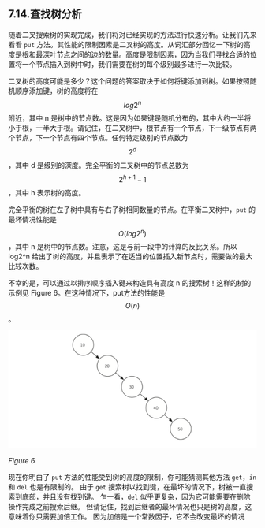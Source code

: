 ## 7.14.查找树分析

随着二叉搜索树的实现完成，我们将对已经实现的方法进行快速分析。让我们先来看看 `put` 方法。其性能的限制因素是二叉树的高度。从词汇部分回忆一下树的高度是根和最深叶节点之间的边的数量。高度是限制因素，因为当我们寻找合适的位置将一个节点插入到树中时，我们需要在树的每个级别最多进行一次比较。

二叉树的高度可能是多少？这个问题的答案取决于如何将键添加到树。如果按照随机顺序添加键，树的高度将在 $$log2^n$$ 附近，其中 n 是树中的节点数。这是因为如果键是随机分布的，其中大约一半将小于根，一半大于根。请记住，在二叉树中，根节点有一个节点，下一级节点有两个节点，下一个节点有四个节点。任何特定级别的节点数为 $$2^d$$ ，其中 d 是级别的深度。完全平衡的二叉树中的节点总数为 $$2^{h+1} - 1$$，其中 h 表示树的高度。

完全平衡的树在左子树中具有与右子树相同数量的节点。在平衡二叉树中，`put` 的最坏情况性能是 $$O(log2^n)$$，其中 n 是树中的节点数。注意，这是与前一段中的计算的反比关系。所以 log2^⁡n 给出了树的高度，并且表示了在适当的位置插入新节点时，需要做的最大比较次数。

不幸的是，可以通过以排序顺序插入键来构造具有高度 n 的搜索树！这样的树的示例见 Figure 6。在这种情况下，put方法的性能是 $$O(n)$$。

![7.14.查找树分析.figure6](assets/6.14.%E6%9F%A5%E6%89%BE%E6%A0%91%E5%88%86%E6%9E%90.figure6.png)

*Figure 6*

现在你明白了 `put` 方法的性能受到树的高度的限制，你可能猜测其他方法 `get`，`in` 和 `del` 也是有限制的。 由于 `get` 搜索树以找到键，在最坏的情况下，树被一直搜索到底部，并且没有找到键。 乍一看，`del` 似乎更复杂，因为它可能需要在删除操作完成之前搜索后继。 但请记住，找到后继者的最坏情况也只是树的高度，这意味着你只需要加倍工作。 因为加倍是一个常数因子，它不会改变最坏的情况
